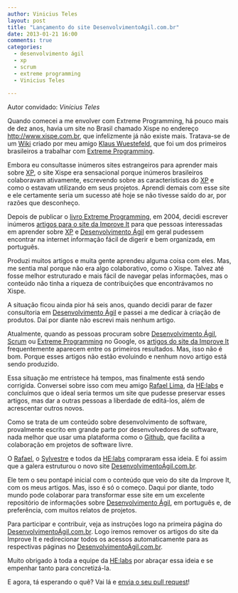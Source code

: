```yaml
---
author: Vinicius Teles
layout: post
title: "Lançamento do site DesenvolvimentoAgil.com.br"
date: 2013-01-21 16:00
comments: true
categories:
  - desenvolvimento ágil
  - xp
  - scrum
  - extreme programming
  - Vinicius Teles
  
---
```


Autor convidado: _Vinícius Teles_

Quando comecei a me envolver com Extreme Programming, há pouco mais de dez anos, havia um site no Brasil chamado Xispe no endereço http://www.xispe.com.br, que infelizmente já não existe mais. Tratava-se de um [Wiki][w] criado por meu amigo [Klaus Wuestefeld][kw], que foi um dos primeiros brasileiros a trabalhar com [Extreme Programming][XP].
<!-- more -->

Embora eu consultasse inúmeros sites estrangeiros para aprender mais sobre [XP][XP], o site Xispe era sensacional porque inúmeros brasileiros colaboravam ativamente, escrevendo sobre as características do [XP][XP] e como o estavam utilizando em seus projetos. Aprendi demais com esse site e ele certamente seria um sucesso até hoje se não tivesse saído do ar, por razões que desconheço.

Depois de publicar o [livro Extreme Programming][l], em 2004, decidi escrever inúmeros [artigos para o site da Improve It][a] para que pessoas interessadas em aprender sobre [XP][] e [Desenvolvimento Ágil][da] em geral pudessem encontrar na internet informação fácil de digerir e bem organizada, em português.

Produzi muitos artigos e muita gente aprendeu alguma coisa com eles. Mas, me sentia mal porque não era algo colaborativo, como o Xispe. Talvez até fosse melhor estruturado e mais fácil de navegar pelas informações, mas o conteúdo não tinha a riqueza de contribuições que encontrávamos no Xispe.

A situação ficou ainda pior há seis anos, quando decidi parar de fazer consultoria em [Desenvolvimento Ágil][da] e passei a me dedicar à criação de produtos. Daí por diante não escrevi mais nenhum artigo. 

Atualmente, quando as pessoas procuram sobre [Desenvolvimento Ágil][da], [Scrum][s] ou [Extreme Programming][XP] no Google, os [artigos do site da Improve It][a] frequentemente aparecem entre os primeiros resultados. Mas, isso não é bom. Porque esses artigos não estão evoluindo e nenhum novo artigo está sendo produzido.

Essa situação me entristece há tempos, mas finalmente está sendo corrigida. Conversei sobre isso com meu amigo [Rafael Lima][r], da [HE:labs][h] e concluímos que o ideal seria termos um site que pudesse preservar esses artigos, mas dar a outras pessoas a liberdade de editá-los, além de acrescentar outros novos. 

Como se trata de um conteúdo sobre desenvolvimento de software, provalmente escrito em grande parte por desenvolvedores de software, nada melhor que usar uma plataforma como o [Github][g], que facilita a colaboração em projetos de software livre.

O [Rafael][r], o [Sylvestre][syl] e todos da [HE:labs][h] compraram essa ideia. E foi assim que a galera estruturou o novo site [DesenvolvimentoÁgil.com.br][da]. 

Ele tem o seu pontapé inicial com o conteúdo que veio do site da Improve It, com os meus artigos. Mas, isso é só o começo. Daqui por diante, todo mundo pode colaborar para transformar esse site em um excelente repositório de informações sobre [Desenvolvimento Ágil][da], em português e, de preferência, com muitos relatos de projetos.

Para participar e contribuir, veja as instruções logo na primeira página do [DesenvolvimentoÁgil.com.br][da]. Logo iremos remover os artigos do site da Improve It e redirecionar todos os acessos automaticamente para as respectivas páginas no [DesenvolvimentoÁgil.com.br][da].

Muito obrigado à toda a equipe da [HE:labs][h] por abraçar essa ideia e se empenhar tanto para concretizá-la. 

E agora, tá esperando o quê? Vai lá e [envia o seu pull request][pr]!

[kw]: 	https://github.com/klauswuestefeld
[w]:  	http://pt.wikipedia.org/wiki/Wiki
[XP]: 	http://desenvolvimentoagil.com.br/xp/
[l]:  	http://improveit.com.br/xp/livroxp
[a]:  	http://improveit.com.br/xp
[da]: 	http://desenvolvimentoagil.com.br
[s]:  	http://desenvolvimentoagil.com.br/scrum/
[g]:  	https://github.com/desenvolvimentoagilcombr/desenvolvimentoagilcombr.github.com
[h]:  	http://helabs.com.br/
[r]:  	http://rafael.adm.br/
[syl]:  http://mergulhao.info/
[pr]:   https://help.github.com/articles/using-pull-requests